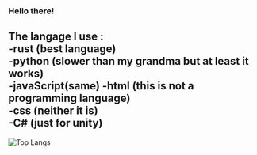 ### Hello there!
The langage I use :   
-rust (best language)   
-python (slower than my grandma but at least it works)   
-javaScript(same)
-html (this is not a programming language)   
-css (neither it is)   
-C# (just for unity)   
---   
![Top Langs](https://github-readme-stats.vercel.app/api/top-langs/?username=CyanUnderscore&layout=compact&theme=dark)
